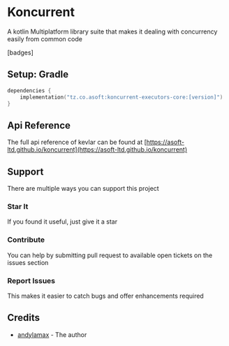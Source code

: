 # Koncurrent

A kotlin Multiplatform library suite that makes it dealing with
concurrency easily from common code

[badges]

## Setup: Gradle

```kotlin
dependencies {
    implementation("tz.co.asoft:koncurrent-executors-core:[version]")
}
```

## Api Reference
The full api reference of kevlar can be found at [https://asoft-ltd.github.io/koncurrent](https://asoft-ltd.github.io/koncurrent)

## Support

There are multiple ways you can support this project

### Star It

If you found it useful, just give it a star

### Contribute

You can help by submitting pull request to available open tickets on the issues section

### Report Issues

This makes it easier to catch bugs and offer enhancements required

## Credits

- [andylamax](https://github.com/andylamax) - The author